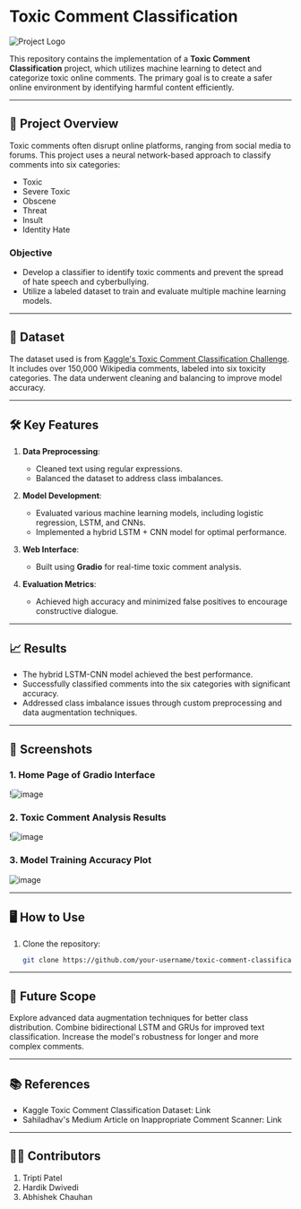 # Toxic Comment Classification
![Project Logo](![image](https://github.com/user-attachments/assets/e2a9a469-f1c0-4403-813a-e760d554b13b)
)

This repository contains the implementation of a **Toxic Comment Classification** project, which utilizes machine learning to detect and categorize toxic online comments. The primary goal is to create a safer online environment by identifying harmful content efficiently.

---

## 📑 **Project Overview**

Toxic comments often disrupt online platforms, ranging from social media to forums. This project uses a neural network-based approach to classify comments into six categories:
- Toxic
- Severe Toxic
- Obscene
- Threat
- Insult
- Identity Hate

### **Objective**
- Develop a classifier to identify toxic comments and prevent the spread of hate speech and cyberbullying.
- Utilize a labeled dataset to train and evaluate multiple machine learning models.

---

## 🧩 **Dataset**

The dataset used is from [Kaggle's Toxic Comment Classification Challenge](https://www.kaggle.com/c/jigsaw-toxic-comment-classification-challenge/data). It includes over 150,000 Wikipedia comments, labeled into six toxicity categories. The data underwent cleaning and balancing to improve model accuracy.

---

## 🛠️ **Key Features**

1. **Data Preprocessing**:
   - Cleaned text using regular expressions.
   - Balanced the dataset to address class imbalances.

2. **Model Development**:
   - Evaluated various machine learning models, including logistic regression, LSTM, and CNNs.
   - Implemented a hybrid LSTM + CNN model for optimal performance.

3. **Web Interface**:
   - Built using **Gradio** for real-time toxic comment analysis.

4. **Evaluation Metrics**:
   - Achieved high accuracy and minimized false positives to encourage constructive dialogue.

---

## 📈 **Results**

- The hybrid LSTM-CNN model achieved the best performance.
- Successfully classified comments into the six categories with significant accuracy.
- Addressed class imbalance issues through custom preprocessing and data augmentation techniques.

---

## 📸 **Screenshots**

### 1. **Home Page of Gradio Interface**
!![image](https://github.com/user-attachments/assets/77e0ecb5-17be-4b2a-9ed4-e10aedbeb623)


### 2. **Toxic Comment Analysis Results**
!![image](https://github.com/user-attachments/assets/09f60de5-6fbd-415c-8aae-99317433561a)


### 3. **Model Training Accuracy Plot**
![image](https://github.com/user-attachments/assets/56d96471-0edb-4bce-9ef9-ebf442d42403)


---
## 🖥️ **How to Use**

1. Clone the repository:
   ```bash
   git clone https://github.com/your-username/toxic-comment-classification.git

---

## 🔮 **Future Scope**

Explore advanced data augmentation techniques for better class distribution.
Combine bidirectional LSTM and GRUs for improved text classification.
Increase the model's robustness for longer and more complex comments.

---

## 📚 **References**
- Kaggle Toxic Comment Classification Dataset: Link
- Sahiladhav's Medium Article on Inappropriate Comment Scanner: Link

---

## 👩‍💻 **Contributors**
1. Tripti Patel
2. Hardik Dwivedi
3. Abhishek Chauhan
